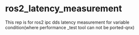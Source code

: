 # ros2_latency_measurement
This rep is for ros2 ipc dds latency measurement for variable condition(where performance _test tool can not be ported-qnx)
